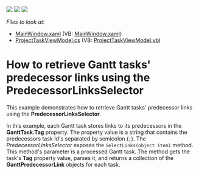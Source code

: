 <!-- default badges list -->
![](https://img.shields.io/endpoint?url=https://codecentral.devexpress.com/api/v1/VersionRange/190573811/22.2.2%2B)
[![](https://img.shields.io/badge/Open_in_DevExpress_Support_Center-FF7200?style=flat-square&logo=DevExpress&logoColor=white)](https://supportcenter.devexpress.com/ticket/details/T828683)
[![](https://img.shields.io/badge/📖_How_to_use_DevExpress_Examples-e9f6fc?style=flat-square)](https://docs.devexpress.com/GeneralInformation/403183)
<!-- default badges end -->
<!-- default file list -->
*Files to look at*:

* [MainWindow.xaml](./CS/GanttControlDemoApp/MainWindow.xaml) (VB: [MainWindow.xaml](./VB/GanttControlDemoAppVB/MainWindow.xaml))
* [ProjectTaskViewModel.cs](./CS/GanttControlDemoApp/ProjectTaskViewModel.cs) (VB: [ProjectTaskViewModel.vb](./VB/GanttControlDemoAppVB/ProjectTaskViewModel.vb))
<!-- default file list end -->
# How to retrieve Gantt tasks' predecessor links using the PredecessorLinksSelector


This example demonstrates how to retrieve Gantt tasks' predecessor links using the **PredecessorLinksSelector**. 

In this example, each Gantt task stores links to its predecessors in the **GanttTask.Tag** property. The property value is a string that contains the predecessors task Id's separated by semicolon (`;`). 
The *PredecessorLinksSelector* exposes the `SelectLinks(object item)` method. This method's parameter is a processed Gantt task. The method gets the task's **Tag** property value, parses it, and returns a collection of the **GanttPredecessorLink** objects for each task.
